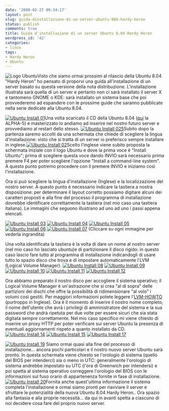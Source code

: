 ```yaml
---
date: '2008-02-27 09:34:17'
layout: post
slug: guida-dinstallazione-di-un-server-ubuntu-804-hardy-heron
status: publish
comments: true
title: Guida d'installazione di un server Ubuntu 8.04 Hardy Heron
wordpress_id: '42'
categories:
- linux
tags:
- Hardy Heron
- Ubuntu
---
```


![Logo Ubuntu](/images/2008/02/ubuntulogo.png)Visto che siamo ormai prossimi al rilascio della Ubuntu 8.04 "Hardy Heron" ho pensato di proporvi una guida all'installazione di un server basato su questa versione della nota distribuzione. L'installazione illustrata sarà quella di un server e pertanto non ci sarà installato il server X e tantomeno GNOME o KDE: sarà installato un sistema base che poi provvederemo ad espandere con le prossime guide che saranno pubblicate nella serie dedicate alla Ubuntu 8.04.

[![Ubuntu Install 01](/images/2008/02/01.thumbnail.PNG)](/images/2008/02/01.PNG)Una volta scaricato il CD della Ubuntu 8.04 ([qui](http://cdimage.ubuntu.com/releases/hardy/alpha-5/) la ALPHA-5) e masterizzato lo andiamo ad inserire nel nostro futuro server e provvediamo al restart dello stesso. [![Ubuntu Install 025](/images/2008/02/025.thumbnail.png)](/images/2008/02/025.png)Subito dopo la partenza saremo accolti da una schermata che chiede di scegliere la lingua d'installazione: visto che si tratta di un server io preferisco sempre installare in inglese.[![Ubuntu Install 02](/images/2008/02/02.thumbnail.PNG)](/images/2008/02/02.PNG)Scelto l'inglese viene subito proposta la schermata iniziale con il logo Ubuntu e dove la prima voce è "Install Ubuntu"; prima di scegliere questa voce dando INVIO sarà necessario prima premere F4 per poter scegliere l'opzione "Install a command-line system". A questo punto potremo procedere con il premere INVIO e iniziamo così l'installazione.

Ora si può scegliere la lingua d'installazione (Inglese) e la localizzazione del nostro server. A questo punto è necessario indicare la tastiera a nostra disposizione: per determinare il layout corretto possiamo digitare alcuni dei caratteri proposti e alla fine del processo il programma di installazione dovrebbe identificare correttamente la tastiera (nel mio caso una tastiera italiana). Le immagini che seguono illustrano ad uno ad uno i passi appena elencati.

[![Ubuntu Install 03](/images/2008/02/03.thumbnail.PNG)](/images/2008/02/03.PNG) [![Ubuntu Install 04](/images/2008/02/04.thumbnail.PNG)](/images/2008/02/04.PNG) [![Ubuntu Install 05](/images/2008/02/05.thumbnail.PNG)](/images/2008/02/05.PNG) [![Ubuntu Install 06](/images/2008/02/06.thumbnail.PNG)](/images/2008/02/06.PNG) [![Ubuntu Install 07](/images/2008/02/07.thumbnail.PNG)](/images/2008/02/07.PNG)
(Cliccare su ogni immagine per vederla ingrandita)

Una volta identificata la tastiera è la volta di dare un nome al nostro server (nel mio caso ho lasciato ubuntu)e di partizionare il disco rigido: in questo caso lascio fare tutto al programma di installazione indicandogli di usare tutto lo spazio disco che trova e di impostare automaticamente l'LVM (Logical Volume Manager).
[![Ubuntu Install 08](/images/2008/02/08.thumbnail.png)](/images/2008/02/08.png) [![Ubuntu Install 09](/images/2008/02/09.thumbnail.png)](/images/2008/02/09.png) [![Ubuntu Install 10](/images/2008/02/10.thumbnail.png)](/images/2008/02/10.png) [![Ubuntu Install 11](/images/2008/02/11.thumbnail.png)](/images/2008/02/11.png) [![Ubuntu Install 12](/images/2008/02/12.thumbnail.png)](/images/2008/02/12.png)

Ora abbiamo preparato il nostro disco per accogliere il sistema operativo; il Logical Volume Manager è un'astrazione che si crea "al di sopra" delle partizioni dei dischi che offre la possibilità di ridimensionare "al volo" i volumi così gestiti. Per maggiori informazioni potete leggere l'[LVM-HOWTO](http://www.tldp.org/HOWTO/LVM-HOWTO/) (purtroppo in Inglese). 
Ora è il momento di inserire il nostro nome completo, il nome dell'utente che avrà i privilegi di amministratore del sistema e la sua password che andrà ripetuta per due volte per essere sicuri che sia stata digitata sempre correttamente. Nel mio caso specifico mi viene chiesto di inserire un proxy HTTP per poter verificare sui server Ubuntu la presenza di eventuali aggiornamenti rispeto a quanto installato da CD.
[![Ubuntu Install 14](/images/2008/02/14.thumbnail.png)](/images/2008/02/14.png) [![Ubuntu Install 15](/images/2008/02/15.thumbnail.png)](/images/2008/02/15.png) [![Ubuntu Install 17](/images/2008/02/17.thumbnail.png)](/images/2008/02/17.png)

[![Ubuntu Install 19](/images/2008/02/19.thumbnail.png)](/images/2008/02/19.png) Siamo ormai quasi alla fine del processo di installazione... ancora pochi particolari e il nostro nuovo server Ubuntu sarà pronto.  In questa schermata viene chiesto se l'orologio di sistema (quello del BIOS per intenderci) sia o meno in UTC: generalmente l'orologio di sistema andrebbe impostato su UTC (l'ora di Greenwich per intendersi) e poi spetta al sistema operativo correggere l'orologio del BIOS con le informazioni sul fuso orario di appartenenza fornite in fase di installazione. [![Ubuntu Install 20](/images/2008/02/20.thumbnail.png)](/images/2008/02/20.png)Fornita anche quest'ultima informazione il sistema completa l'installazione e ormai siamo pronti per riavviare il server e sfruttare le potenzialità della nuova Ubuntu 8.04 Hardy Heron.. Ora spazio alla fantasia e alla proprie necessità... da qui in avanti spetta a ciascuno di noi decidere cosa fare del proprio nuovo server.
